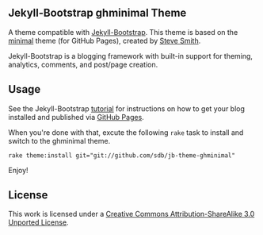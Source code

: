 ## Jekyll-Bootstrap ghminimal Theme

A theme compatible with [Jekyll-Bootstrap](http://jekyllbootstrap.com). This theme is based on the [minimal](http://github.com/orderedlist/minimal) theme (for GitHub Pages), created by [Steve Smith](https://github.com/orderedlist).

Jekyll-Bootstrap is a blogging framework with built-in support for theming, analytics, comments, and post/page creation.

## Usage

See the Jekyll-Bootstrap [tutorial](http://jekyllbootstrap.com/usage/index.html) for instructions on how to get your blog installed and published via [GitHub Pages](http://pages.github.com/).

When you're done with that, excute the following `rake` task to install and switch to the ghminimal theme.

    rake theme:install git="git://github.com/sdb/jb-theme-ghminimal"

Enjoy!

## License

This work is licensed under a [Creative Commons Attribution-ShareAlike 3.0 Unported License](http://creativecommons.org/licenses/by-sa/3.0/).
